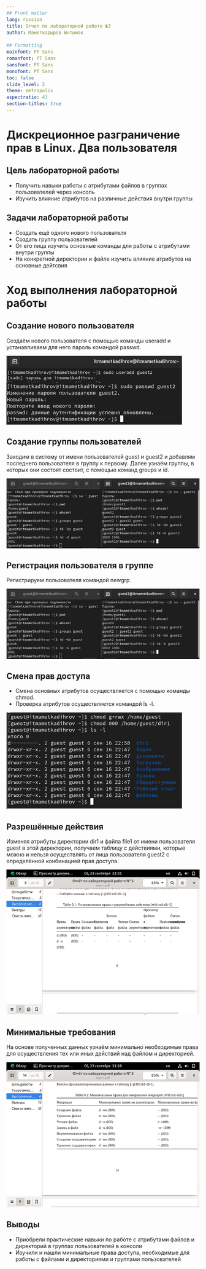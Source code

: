 ```yaml
---
## Front matter
lang: russian
title: Отчет по лабораторной работе №3
author: Маметкадыров Ынтымак

## Formatting
mainfont: PT Sans
romanfont: PT Sans
sansfont: PT Sans
monofont: PT Sans
toc: false
slide_level: 2
theme: metropolis
aspectratio: 43
section-titles: true
---
```


# Дискреционное разграничение прав в Linux. Два пользователя

## Цель лабораторной работы

- Получить навыки работы с атрибутами файлов в группах пользователей через консоль
- Изучить влияние атрибутов на различные действия внутри группы

## Задачи лабораторной работы

- Создать ещё одного нового пользователя
- Создать группу пользователей
- От его лица изучить основные команды для работы с атрибутами внутри группы
- На конкретной директории и файле изучить влияние атрибутов на основные дейтсвия

# Ход выполнения лабораторной работы

## Создание нового пользователя

Создаём нового пользователя с помощью команды useradd и устанавливаем для него пароль командой passwd.

![Создание пользователя](image/scrin_1.png)

## Создание группы пользователей

Заходим в систему от имени пользователей guest и guest2 и добавлям последнего пользователя в группу к первому. Далее узнаём группы, в которых они cостоят состоит, с помощью команд groups и id.

![Проверка данных пользователя](image/scrin_4.png)

## Регистрация пользователя в группе

Регистрируем пользователя командой newgrp.

![Просмотр атрибутов](image/scrin_4.png)

## Смена прав доступа

- Смена основных атрибутов осуществляется с помощью команды chmod.
- Проверка атрибутов осуществляется командой ls -l.

![Смена атрибутов](image/scrin_6.png)

## Разрешённые действия

Изменяя атрибуты директории dir1 и файла file1 от имени пользователя guest в этой директории, получаем таблицу с действиями, которые можно и нельзя осуществлять от лица пользователя guest2 с определённой конбинацией прав доступа.

![Установленные права и разрешённые действия](image/scrin_2.png)

## Минимальные требования

На основе полученных данных узнаём минимально необходимые права для осуществления тех или иных действий над файлом и директорией.

![Минимальные права](image/scrin_7.png)

## Выводы 

- Приобрели практические навыки по работе с атрибутами файлов и директорий в группах пользователей в консоли
- Изучили и нашли минимальные права доступа, необходимые для работы с файлами и директориями и группами пользователей
